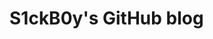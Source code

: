 # S1ckB0y's GitHub blog
<!--<img alt="nickvourd's Logo" src="/assets/img/index-logo/fox-logo-200x200.png"> -->
